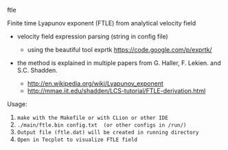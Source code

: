 ftle

Finite time Lyapunov exponent (FTLE) from analytical velocity field

-  velocity field expression parsing (string in config file)
	- using the beautiful tool exprtk https://code.google.com/p/exprtk/

- the method is explained in multiple papers from  G. Haller, F. Lekien. and S.C. Shadden.
	- http://en.wikipedia.org/wiki/Lyapunov_exponent
	- http://mmae.iit.edu/shadden/LCS-tutorial/FTLE-derivation.html

Usage:
1. `make with the Makefile or with CLion or other IDE`
2. `./main/ftle.bin config.txt  (or other configs in /run/)`
3. `Output file (ftle.dat) will be created in running directory`
4. `Open in Tecplot to visualize FTLE field`
